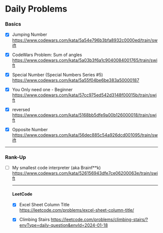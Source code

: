 # Daily Problems

### Basics
- [x] Jumping Number
  https://www.codewars.com/kata/5a54e796b3bfa8932c0000ed/train/swift
  
- [x] CodeWars Problem: Sum of angles
 https://www.codewars.com/kata/5a03b3f6a1c9040084001765/train/swift

- [x] Special Number (Special Numbers Series #5)
    https://www.codewars.com/kata/5a55f04be6be383a50000187

- [x]  You Only need one - Beginner
  https://www.codewars.com/kata/57cc975ed542d3148f00015b/train/swift
- [x]  reversed 
  https://www.codewars.com/kata/5168bb5dfe9a00b126000018/train/swift
- [x]  Opposite Number
  https://www.codewars.com/kata/56dec885c54a926dcd001095/train/swift
  


-------

### Rank-Up
- [ ] My smallest code interpreter (aka Brainf**k)
   https://www.codewars.com/kata/526156943dfe7ce06200063e/train/swift



   -----

   #### LeetCode 

   - [x] Excel Sheet Column Title    
   https://leetcode.com/problems/excel-sheet-column-title/
   - [x] Climbing Stairs
    https://leetcode.com/problems/climbing-stairs/?envType=daily-question&envId=2024-01-18


  